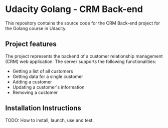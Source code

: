# Udacity Golang - CRM Back-end

This repository contains the source code for the CRM Back-end project for the Golang course in Udacity.

## Project features

The project represents the backend of a customer relationship management (CRM) web application. The server supports the following functionalities:

- Getting a list of all customers
- Getting data for a single customer
- Adding a customer
- Updating a customer's information
- Removing a customer

## Installation Instructions

TODO: How to install, launch, use and test.
